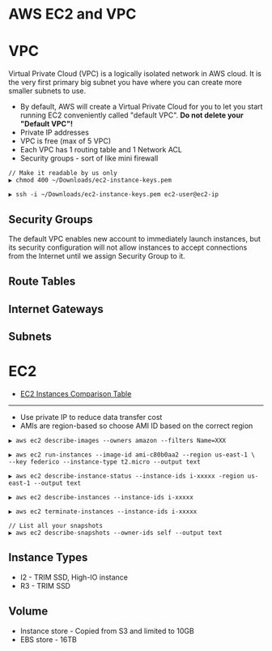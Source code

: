 # AWS EC2 and VPC

# VPC

Virtual Private Cloud (VPC) is a logically isolated network in AWS cloud. It is the very first primary big subnet you have where you can create more smaller subnets to use.

* By default, AWS will create a Virtual Private Cloud for you to let you start running EC2 conveniently called "default VPC". **Do not delete your "Default VPC"!**
* Private IP addresses
* VPC is free (max of 5 VPC)
* Each VPC has 1 routing table and 1 Network ACL
* Security groups - sort of like mini firewall

```
// Make it readable by us only
▶ chmod 400 ~/Downloads/ec2-instance-keys.pem

▶ ssh -i ~/Downloads/ec2-instance-keys.pem ec2-user@ec2-ip
```

## Security Groups

The default VPC enables new account to immediately launch instances, but its security configuration will not allow instances to accept connections from the Internet until we assign Security Group to it.

## Route Tables

## Internet Gateways

## Subnets

# EC2

* [EC2 Instances Comparison Table](http://www.ec2instances.info/)

---

* Use private IP to reduce data transfer cost
* AMIs are region-based so choose AMI ID based on the correct region

```
▶ aws ec2 describe-images --owners amazon --filters Name=XXX

▶ aws ec2 run-instances --image-id ami-c80b0aa2 --region us-east-1 \
--key federico --instance-type t2.micro --output text

▶ aws ec2 describe-instance-status --instance-ids i-xxxxx -region us-east-1 --output text

▶ aws ec2 describe-instances --instance-ids i-xxxxx

▶ aws ec2 terminate-instances --instance-ids i-xxxxx

// List all your snapshots
▶ aws ec2 describe-snapshots --owner-ids self --output text
```

## Instance Types

* I2 - TRIM SSD, High-IO instance
* R3 - TRIM SSD

## Volume

* Instance store - Copied from S3 and limited to 10GB
* EBS store - 16TB